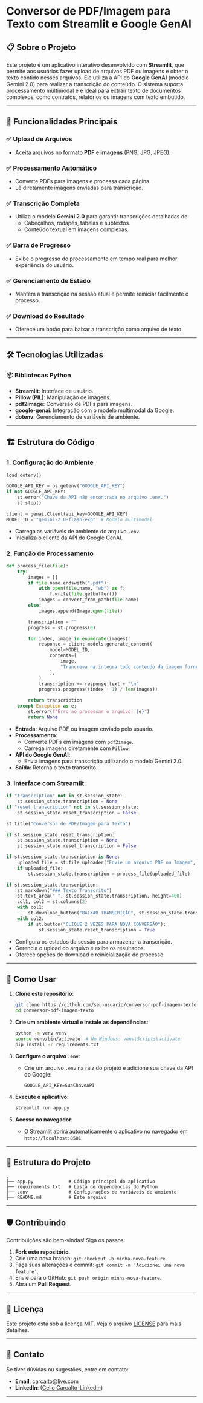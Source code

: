 # Conversor de PDF/Imagem para Texto com Streamlit e Google GenAI

## 📋 Sobre o Projeto

Este projeto é um aplicativo interativo desenvolvido com **Streamlit**, que permite aos usuários fazer upload de arquivos PDF ou imagens e obter o texto contido nesses arquivos. Ele utiliza a API do **Google GenAI** (modelo Gemini 2.0) para realizar a transcrição do conteúdo. O sistema suporta processamento multimodal e é ideal para extrair texto de documentos complexos, como contratos, relatórios ou imagens com texto embutido.

---

## 🚀 Funcionalidades Principais

### ✅ **Upload de Arquivos**
- Aceita arquivos no formato **PDF** e **imagens** (PNG, JPG, JPEG).

### ✅ **Processamento Automático**
- Converte PDFs para imagens e processa cada página.
- Lê diretamente imagens enviadas para transcrição.

### ✅ **Transcrição Completa**
- Utiliza o modelo **Gemini 2.0** para garantir transcrições detalhadas de:
  - Cabeçalhos, rodapés, tabelas e subtextos.
  - Conteúdo textual em imagens complexas.

### ✅ **Barra de Progresso**
- Exibe o progresso do processamento em tempo real para melhor experiência do usuário.

### ✅ **Gerenciamento de Estado**
- Mantém a transcrição na sessão atual e permite reiniciar facilmente o processo.

### ✅ **Download do Resultado**
- Oferece um botão para baixar a transcrição como arquivo de texto.

---

## 🛠️ Tecnologias Utilizadas

### 📦 Bibliotecas Python
- **Streamlit**: Interface de usuário.
- **Pillow (PIL)**: Manipulação de imagens.
- **pdf2image**: Conversão de PDFs para imagens.
- **google-genai**: Integração com o modelo multimodal da Google.
- **dotenv**: Gerenciamento de variáveis de ambiente.

---

## 🏗️ Estrutura do Código

### **1. Configuração do Ambiente**
```python
load_dotenv()

GOOGLE_API_KEY = os.getenv("GOOGLE_API_KEY")
if not GOOGLE_API_KEY:
    st.error("Chave da API não encontrada no arquivo .env.")
    st.stop()

client = genai.Client(api_key=GOOGLE_API_KEY)
MODEL_ID = "gemini-2.0-flash-exp"  # Modelo multimodal
```
- Carrega as variáveis de ambiente do arquivo `.env`.
- Inicializa o cliente da API do Google GenAI.

### **2. Função de Processamento**
```python
def process_file(file):
    try:
        images = []
        if file.name.endswith(".pdf"):
            with open(file.name, "wb") as f:
                f.write(file.getbuffer())
            images = convert_from_path(file.name)
        else:
            images.append(Image.open(file))

        transcription = ""
        progress = st.progress(0)

        for index, image in enumerate(images):
            response = client.models.generate_content(
                model=MODEL_ID,
                contents=[
                    image,
                    "Trancreva na integra todo conteudo da imagem fornecida."
                ],
            )
            transcription += response.text + "\n"
            progress.progress((index + 1) / len(images))

        return transcription
    except Exception as e:
        st.error(f"Erro ao processar o arquivo: {e}")
        return None
```
- **Entrada**: Arquivo PDF ou imagem enviado pelo usuário.
- **Processamento**:
  - Converte PDFs em imagens com `pdf2image`.
  - Carrega imagens diretamente com `Pillow`.
- **API do Google GenAI**:
  - Envia imagens para transcrição utilizando o modelo Gemini 2.0.
- **Saída**: Retorna o texto transcrito.

### **3. Interface com Streamlit**
```python
if "transcription" not in st.session_state:
    st.session_state.transcription = None
if "reset_transcription" not in st.session_state:
    st.session_state.reset_transcription = False

st.title("Conversor de PDF/Imagem para Texto")

if st.session_state.reset_transcription:
    st.session_state.transcription = None
    st.session_state.reset_transcription = False

if st.session_state.transcription is None:
    uploaded_file = st.file_uploader("Envie um arquivo PDF ou Imagem", type=["pdf", "png", "jpg", "jpeg"])
    if uploaded_file:
        st.session_state.transcription = process_file(uploaded_file)

if st.session_state.transcription:
    st.markdown("### Texto Transcrito")
    st.text_area(" ", st.session_state.transcription, height=400)
    col1, col2 = st.columns(2)
    with col1:
        st.download_button("BAIXAR TRANSCRIÇÃO", st.session_state.transcription, file_name="transcricao.txt")
    with col2:
        if st.button("CLIQUE 2 VEZES PARA NOVA CONVERSÃO"):
            st.session_state.reset_transcription = True
```
- Configura os estados da sessão para armazenar a transcrição.
- Gerencia o upload do arquivo e exibe os resultados.
- Oferece opções de download e reinicialização do processo.

---

## 🌟 Como Usar

1. **Clone este repositório**:
   ```bash
   git clone https://github.com/seu-usuario/conversor-pdf-imagem-texto.git
   cd conversor-pdf-imagem-texto
   ```

2. **Crie um ambiente virtual e instale as dependências**:
   ```bash
   python -m venv venv
   source venv/bin/activate  # No Windows: venv\Scripts\activate
   pip install -r requirements.txt
   ```

3. **Configure o arquivo `.env`**:
   - Crie um arquivo `.env` na raiz do projeto e adicione sua chave da API do Google:
     ```env
     GOOGLE_API_KEY=SuaChaveAPI
     ```

4. **Execute o aplicativo**:
   ```bash
   streamlit run app.py
   ```

5. **Acesse no navegador**:
   - O Streamlit abrirá automaticamente o aplicativo no navegador em `http://localhost:8501`.

---

## 📂 Estrutura do Projeto
```
.
├── app.py             # Código principal do aplicativo
├── requirements.txt   # Lista de dependências do Python
├── .env               # Configurações de variáveis de ambiente
├── README.md          # Este arquivo
```

---

## 🛡️ Contribuindo
Contribuições são bem-vindas! Siga os passos:

1. **Fork este repositório**.
2. Crie uma nova branch: `git checkout -b minha-nova-feature`.
3. Faça suas alterações e commit: `git commit -m 'Adicionei uma nova feature'`.
4. Envie para o GitHub: `git push origin minha-nova-feature`.
5. Abra um **Pull Request**.

---

## 📄 Licença
Este projeto está sob a licença MIT. Veja o arquivo [LICENSE](LICENSE) para mais detalhes.

---

## 💬 Contato
Se tiver dúvidas ou sugestões, entre em contato:
- **Email**: carcalto@live.com
- **LinkedIn**: ([Celio Carcalto-LinkedIn](https://www.linkedin.com/in/celio-oliveira-car%C3%A7alto-908518142/))

---

